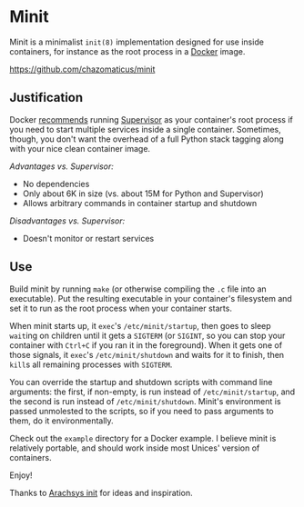 Minit
=====

Minit is a minimalist `init(8)` implementation designed for use inside
containers, for instance as the root process in a
[Docker](https://www.docker.io/) image.

<https://github.com/chazomaticus/minit>

Justification
-------------

Docker
[recommends](https://docs.docker.io/en/latest/examples/using_supervisord/)
running [Supervisor](http://supervisord.org/) as your container's root process
if you need to start multiple services inside a single container.  Sometimes,
though, you don't want the overhead of a full Python stack tagging along with
your nice clean container image.

*Advantages vs. Supervisor:*
 * No dependencies
 * Only about 6K in size (vs. about 15M for Python and Supervisor)
 * Allows arbitrary commands in container startup and shutdown

*Disadvantages vs. Supervisor:*
 * Doesn't monitor or restart services

Use
---

Build minit by running `make` (or otherwise compiling the `.c` file into an
executable).  Put the resulting executable in your container's filesystem and
set it to run as the root process when your container starts.

When minit starts up, it `exec`'s `/etc/minit/startup`, then goes to sleep
`wait`ing on children until it gets a `SIGTERM` (or `SIGINT`, so you can stop
your container with `Ctrl+C` if you ran it in the foreground).  When it gets
one of those signals, it `exec`'s `/etc/minit/shutdown` and waits for it to
finish, then `kill`s all remaining processes with `SIGTERM`.

You can override the startup and shutdown scripts with command line arguments:
the first, if non-empty, is run instead of `/etc/minit/startup`, and the second
is run instead of `/etc/minit/shutdown`.  Minit's environment is passed
unmolested to the scripts, so if you need to pass arguments to them, do it
environmentally.

Check out the `example` directory for a Docker example.  I believe minit is
relatively portable, and should work inside most Unices' version of containers.


Enjoy!

Thanks to [Arachsys init](https://github.com/arachsys/init) for ideas and
inspiration.

